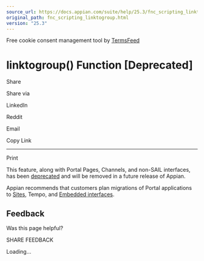 ```yaml
---
source_url: https://docs.appian.com/suite/help/25.3/fnc_scripting_linktogroup.html
original_path: fnc_scripting_linktogroup.html
version: "25.3"
---
```


Free cookie consent management tool by [TermsFeed](https://www.termsfeed.com/)

# linktogroup() Function \[Deprecated\]

Share

Share via

LinkedIn

Reddit

Email

Copy Link

* * *

Print

This feature, along with Portal Pages, Channels, and non-SAIL interfaces, has been [deprecated](Deprecated_Features.html) and will be removed in a future release of Appian.

Appian recommends that customers plan migrations of Portal applications to [Sites](Sites.html), Tempo, and [Embedded interfaces](Embedded_Interfaces.html).

## Feedback

Was this page helpful?

SHARE FEEDBACK

Loading...